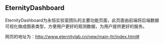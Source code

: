 ## EternityDashboard

​	EternityDashboard为永恒实验室团队的主要功能页面，此页面由前端将后端数据可视化做成图表类型，方便用户更好的观测数据，为用户提供更好的服务。

网页的地址为：http://www.eternitylab.cn/new/main-ltr/index.html#



